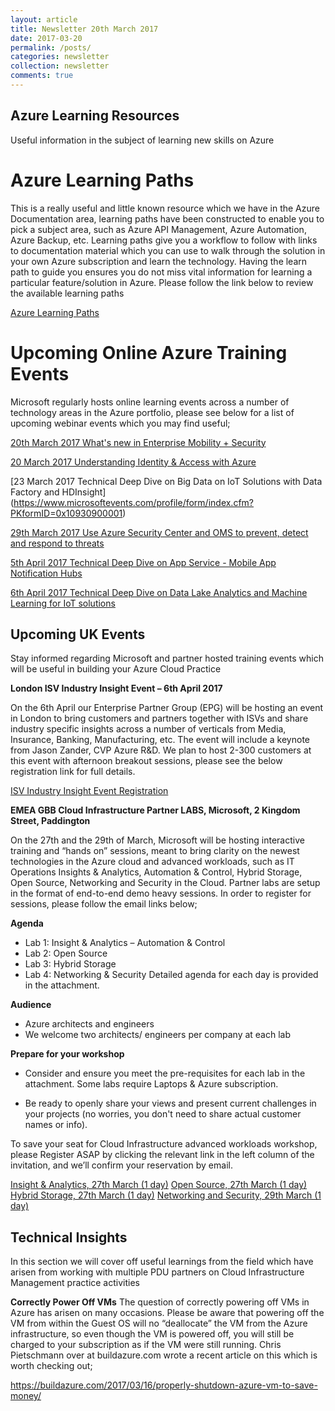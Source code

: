 ```yaml
---
layout: article
title: Newsletter 20th March 2017
date: 2017-03-20
permalink: /posts/
categories: newsletter
collection: newsletter
comments: true
---
```


## Azure Learning Resources
 

Useful information in the subject of learning new skills on Azure 
 
# Azure Learning Paths
 
This is a really useful and little known resource which we have in the Azure Documentation area, learning paths have been constructed to enable you to pick a subject area, such as Azure API Management, Azure Automation, Azure Backup, etc. Learning paths give you a workflow to follow with links to documentation material which you can use to walk through the solution in your own Azure subscription and learn the technology. Having the learn path to guide you ensures you do not miss vital information for learning a particular feature/solution in Azure. Please follow the link below to review the available learning paths

[Azure Learning Paths](https://azure.microsoft.com/en-us/documentation/learning-paths/)


# Upcoming Online Azure Training Events

Microsoft regularly hosts online learning events across a number of technology areas in the Azure portfolio, please see below for a list of upcoming webinar events which you may find useful;

[20th March 2017 What's new in Enterprise Mobility + Security](https://www.microsoftevents.com/profile/form/index.cfm?PKformID=0x12635770001)


[20 March 2017 Understanding Identity & Access with Azure](https://www.microsoftevents.com/profile/form/index.cfm?PKformID=0x14689670001)

[23 March 2017 Technical Deep Dive on Big Data on IoT Solutions with Data Factory and HDInsight] (https://www.microsoftevents.com/profile/form/index.cfm?PKformID=0x10930900001)

[29th March 2017  Use Azure Security Center and OMS to prevent, detect and respond to threats](http://note.microsoft.com/UK-PRM-WBNR-FY17-03Mar-29-Use-Azure-Security-Center-and-OMS-to-prevent-detect-and-respond-to-threats_310548_Registration.html)

[5th April 2017 Technical Deep Dive on App Service - Mobile App Notification Hubs](https://www.microsoftevents.com/profile/form/index.cfm?PKformID=0x10914750001)

[6th April 2017 Technical Deep Dive on Data Lake Analytics and Machine Learning for IoT solutions](https://www.microsoftevents.com/profile/form/index.cfm?PKformID=0x10948760001)


## Upcoming UK Events
 

Stay informed regarding Microsoft and partner hosted training events which will be useful in building your Azure Cloud Practice 
 
**London ISV Industry Insight Event – 6th April 2017**
 
On the 6th April our Enterprise Partner Group (EPG) will be hosting an event in London to bring customers and partners together with ISVs and share industry specific insights across a number of verticals from Media, Insurance, Banking, Manufacturing, etc. The event will include a keynote from Jason Zander, CVP Azure R&D. We plan to host 2-300 customers at this event with afternoon breakout sessions, please see the below registration link for full details.

[ISV Industry Insight Event Registration](https://www.microsoftevents.com/profile/form/index.cfm?PKformID=0x15482739b4f)


**EMEA GBB Cloud Infrastructure Partner LABS, Microsoft, 2 Kingdom Street, Paddington**

On the 27th and the 29th of March, Microsoft will be hosting interactive training and “hands on”  sessions, meant to bring clarity on the newest technologies in the Azure cloud and advanced workloads, such as IT Operations Insights & Analytics, Automation & Control, Hybrid Storage, Open Source, Networking and Security in the Cloud. Partner labs are setup in the format of end-to-end demo heavy sessions. In order to register for sessions, please follow the email links below;

**Agenda**
*	Lab 1: Insight & Analytics – Automation & Control 
*	Lab 2: Open Source 
*	Lab 3: Hybrid Storage
*	Lab 4: Networking & Security 
Detailed agenda for each day is provided in the attachment. 

**Audience**
*	Azure architects and engineers
*	We welcome two architects/ engineers per company at each lab

**Prepare for your workshop**
*	Consider and ensure you meet the pre-requisites for each lab   in the attachment. Some labs require Laptops & Azure               subscription.

*	Be ready to openly share your views and present current challenges in your projects (no worries, you don't need to share actual customer names or info).

To save your seat for Cloud Infrastructure advanced workloads workshop, please Register ASAP by clicking the relevant link in the left column of the invitation, and we’ll confirm your reservation by email.

[Insight & Analytics, 27th March (1 day)](mailto:elinaz@microsoft.com?subject=Cloud%20Infra%20Event:%20Register%20for%20INSIGHTS%20and%20ANALYTICS%20Partner%20LAB%20on%2027th%20of%20March)
[Open Source, 27th March (1 day)](mailto:elinaz@microsoft.com?subject=Cloud%20Infra%20Event:%20Register%20for%20OSS%20Partner%20LAB%20on%2027th%20of%20March)
[Hybrid Storage, 27th March (1 day)](mailto:elinaz@microsoft.com?subject=Cloud%20Infra%20Event:%20Register%20for%20HYBRID%20STORAGE%20Partner%20LAB%20on%2027th%20of%20March)
[Networking and Security, 29th March (1 day)](mailto:elinaz@microsoft.com?subject=Cloud%20Infra%20Event:%20Register%20for%20NETWORKING%20Partner%20LAB%20on%2029th%20of%20March)


## Technical Insights


In this section we will cover off useful learnings from the field which have arisen from working with multiple PDU partners on Cloud Infrastructure Management practice activities

**Correctly Power Off VMs**
The question of correctly powering off VMs in Azure has arisen on many occasions. Please be aware that powering off the VM from within the Guest OS will no “deallocate” the VM from the Azure infrastructure, so even though the VM is powered off, you will still be charged to your subscription as if the VM were still running. Chris Pietschmann over at buildazure.com wrote a recent article on this which is worth checking out;

<https://buildazure.com/2017/03/16/properly-shutdown-azure-vm-to-save-money/>
